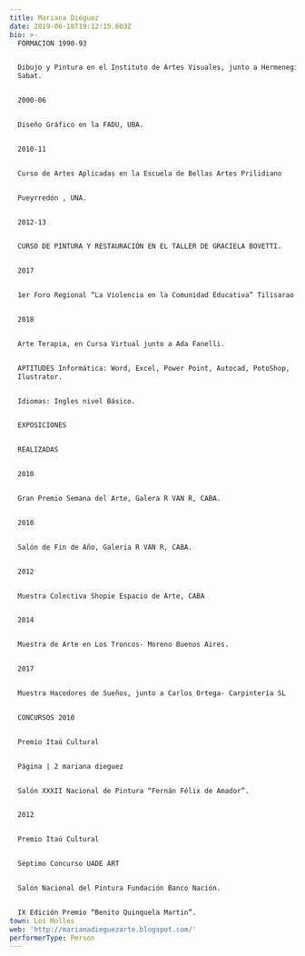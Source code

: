 ```yaml
---
title: Mariana Diéguez
date: 2019-06-18T19:12:15.603Z
bio: >-
  FORMACION 1990-93


  Dibujo y Pintura en el Instituto de Artes Visuales, junto a Hermenegildo
  Sabat.


  2000-06


  Diseño Gráfico en la FADU, UBA.


  2010-11


  Curso de Artes Aplicadas en la Escuela de Bellas Artes Prilidiano


  Pueyrredón , UNA.


  2012-13


  CURSO DE PINTURA Y RESTAURACIÓN EN EL TALLER DE GRACIELA BOVETTI.


  2017


  1er Foro Regional “La Violencia en la Comunidad Educativa” Tilisarao – SL


  2018


  Arte Terapia, en Cursa Virtual junto a Ada Fanelli.


  APTITUDES Informática: Word, Excel, Power Point, Autocad, PotoShop,
  Ilustrator.


  Idiomas: Ingles nivel Básico.


  EXPOSICIONES


  REALIZADAS


  2010


  Gran Premio Semana del Arte, Galera R VAN R, CABA.


  2010


  Salón de Fin de Año, Galería R VAN R, CABA.


  2012


  Muestra Colectiva Shopie Espacio de Arte, CABA


  2014


  Muestra de Arte en Los Troncos- Moreno Buenos Aires.


  2017


  Muestra Hacedores de Sueños, junto a Carlos Ortega- Carpintería SL


  CONCURSOS 2010


  Premio Itaú Cultural


  Página | 2 mariana dieguez


  Salón XXXII Nacional de Pintura “Fernán Félix de Amador”.


  2012


  Premio Itaú Cultural


  Séptimo Concurso UADE ART


  Salón Nacional del Pintura Fundación Banco Nación.


  IX Edición Premio “Benito Quinquela Martin”.
town: Los Molles
web: 'http://marianadieguezarte.blogspot.com/'
performerType: Person
---
```


